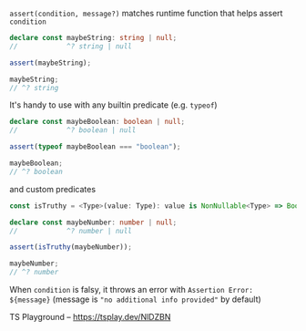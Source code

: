 `assert(condition, message?)` matches runtime function that helps assert `condition`

```ts
declare const maybeString: string | null;
//            ^? string | null

assert(maybeString);

maybeString;
// ^? string
```

It's handy to use with any builtin predicate (e.g. `typeof`)

```ts
declare const maybeBoolean: boolean | null;
//            ^? boolean | null

assert(typeof maybeBoolean === "boolean");

maybeBoolean;
// ^? boolean
```

and custom predicates

```ts
const isTruthy = <Type>(value: Type): value is NonNullable<Type> => Boolean(value);

declare const maybeNumber: number | null;
//            ^? number | null

assert(isTruthy(maybeNumber));

maybeNumber;
// ^? number
```

When `condition` is falsy, it throws an error with `Assertion Error: ${message}` (message is
`"no additional info provided"` by default)

TS Playground – https://tsplay.dev/NlDZBN

